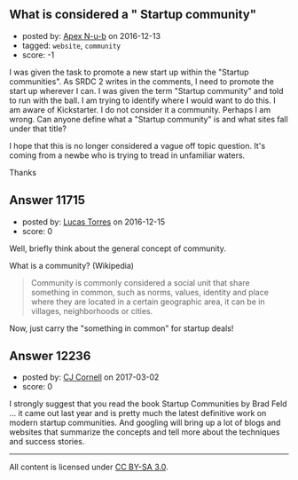 ## What is considered a " Startup community"

- posted by: [Apex N-u-b](https://stackexchange.com/users/7796589/apex-n-u-b) on 2016-12-13
- tagged: `website`, `community`
- score: -1

I was given the task to promote a new start up within the "Startup communities". As  SRDC 2 writes in the comments, I need to promote the start up wherever I can. I was given the term "Startup community" and told to run with the ball. I am trying to identify where I would want to do this. I am aware of Kickstarter. I do not consider it a community. Perhaps I am wrong. Can anyone define what a "Startup community" is and what sites fall under that title?

I hope that this is no longer considered a vague off topic question. It's coming from a newbe who is trying to tread in unfamiliar waters.

Thanks


## Answer 11715

- posted by: [Lucas Torres](https://stackexchange.com/users/5780883/lucas-torres) on 2016-12-15
- score: 0

Well, briefly think about the general concept of community.

What is a community? (Wikipedia)

> Community is commonly considered a social unit that share something in
> common, such as norms, values, identity and place where they are
> located in a certain geographic area, it can be in villages,
> neighborhoods or cities.



Now, just carry the "something in common" for startup deals!


## Answer 12236

- posted by: [CJ Cornell](https://stackexchange.com/users/526591/cj-cornell) on 2017-03-02
- score: 0

I strongly suggest that you read the book Startup Communities by Brad Feld ... it came out last year and is pretty much the latest definitive work on modern startup communities. And googling will bring up a lot of blogs and websites that summarize the concepts and tell more about the techniques and success stories.



---

All content is licensed under [CC BY-SA 3.0](https://creativecommons.org/licenses/by-sa/3.0/).

